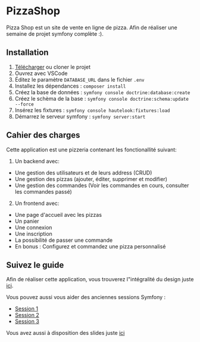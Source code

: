 # PizzaShop

Pizza Shop est un site de vente en ligne de pizza. Afin
de réaliser une semaine de projet symfony complète :).

## Installation

1. [Télécharger](https://github.com/Djeg/formation-symfony/archive/refs/heads/session-projet/04-04-22.08-04-22.zip) ou cloner le projet
2. Ouvrez avec VSCode
3. Éditez le paramètre `DATABASE_URL` dans le fichier `.env`
4. Installez les dépendances : `composer install`
5. Créez la base de données : `symfony console doctrine:database:create`
6. Créez le schèma de la base : `symfony console doctrine:schema:update --force`
7. Insérez les fixtures : `symfony console hautelook:fixtures:load`
8. Démarrez le serveur symfony : `symfony server:start`

## Cahier des charges

Cette application est une pizzeria contenant les fonctionallité suivant:

1. Un backend avec:

- Une gestion des utilisateurs et de leurs address (CRUD)
- Une gestion des pizzas (ajouter, éditer, supprimer et modifier)
- Une gestion des commandes (Voir les commandes en cours, consulter les
  commandes passé)

2. Un frontend avec:

- Une page d'accueil avec les pizzas
- Un panier
- Une connexion
- Une inscription
- La possibilité de passer une commande
- En bonus : Configurez et commandez une pizza personnalisé

## Suivez le guide

Afin de réaliser cette application, vous trouverez l"intégralité du design
juste [ici](https://www.figma.com/file/UTthEDYvWiqKHjANXyYK6O/PizzaShop?node-id=0%3A1).

Vous pouvez aussi vous aider des anciennes sessions Symfony :

- [Session 1](https://github.com/Djeg/formation-symfony/tree/session/14-03-22.18-03-22)
- [Session 2](https://github.com/Djeg/formation-symfony/tree/session/21-03-22.25-03-22)
- [Session 3](https://github.com/Djeg/formation-symfony/tree/session/28-03-22.01-04-22)

Vous avez aussi à disposition des slides juste [ici](https://slides.com/davidjegat-1/sf5-training-foundation/fullscreen)
